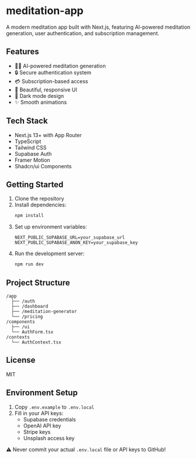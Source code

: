 # meditation-app

A modern meditation app built with Next.js, featuring AI-powered meditation generation, user authentication, and subscription management.

## Features

- 🧘‍♂️ AI-powered meditation generation
- 🔒 Secure authentication system
- 💳 Subscription-based access
- 🎨 Beautiful, responsive UI
- 🌙 Dark mode design
- ✨ Smooth animations

## Tech Stack

- Next.js 13+ with App Router
- TypeScript
- Tailwind CSS
- Supabase Auth
- Framer Motion
- Shadcn/ui Components

## Getting Started

1. Clone the repository
2. Install dependencies:
   ```bash
   npm install
   ```
3. Set up environment variables:
   ```
   NEXT_PUBLIC_SUPABASE_URL=your_supabase_url
   NEXT_PUBLIC_SUPABASE_ANON_KEY=your_supabase_key
   ```
4. Run the development server:
   ```bash
   npm run dev
   ```

## Project Structure

```
/app
  ├── /auth
  ├── /dashboard
  ├── /meditation-generator
  └── /pricing
/components
  ├── /ui
  └── AuthForm.tsx
/contexts
  └── AuthContext.tsx
```

## License

MIT

## Environment Setup

1. Copy `.env.example` to `.env.local`
2. Fill in your API keys:
   - Supabase credentials
   - OpenAI API key
   - Stripe keys
   - Unsplash access key

⚠️ Never commit your actual `.env.local` file or API keys to GitHub!
